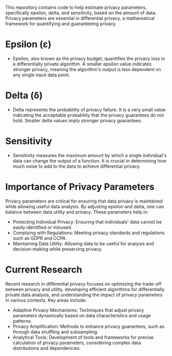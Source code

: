 This repository contains code to help estimate privacy parameters, specifically epsilon, delta, and sensitivity, based on the amount of data. Privacy parameters are essential in differential privacy, a mathematical framework for quantifying and guaranteeing privacy.

# Epsilon (ε)
- Epsilon, also known as the privacy budget, quantifies the privacy loss in a differentially private algorithm. A smaller epsilon value indicates stronger privacy, meaning the algorithm's output is less dependent on any single input data point.

# Delta (δ)
- Delta represents the probability of privacy failure. It is a very small value indicating the acceptable probability that the privacy guarantees do not hold. Smaller delta values imply stronger privacy guarantees.

# Sensitivity
- Sensitivity measures the maximum amount by which a single individual's data can change the output of a function. It is crucial in determining how much noise to add to the data to achieve differential privacy.

# Importance of Privacy Parameters
Privacy parameters are critical for ensuring that data privacy is maintained while allowing useful data analysis. By adjusting epsilon and delta, one can balance between data utility and privacy. These parameters help in:
- Protecting Individual Privacy: Ensuring that individuals' data cannot be easily identified or misused.
- Complying with Regulations: Meeting privacy standards and regulations such as GDPR and CCPA.
- Maintaining Data Utility: Allowing data to be useful for analysis and decision-making while preserving privacy.

# Current Research
Recent research in differential privacy focuses on optimizing the trade-off between privacy and utility, developing efficient algorithms for differentially private data analysis, and understanding the impact of privacy parameters in various contexts. Key areas include:
- Adaptive Privacy Mechanisms: Techniques that adjust privacy parameters dynamically based on data characteristics and usage patterns.
- Privacy Amplification: Methods to enhance privacy guarantees, such as through data shuffling and subsampling.
- Analytical Tools: Development of tools and frameworks for precise calculation of privacy parameters, considering complex data distributions and dependencies.

